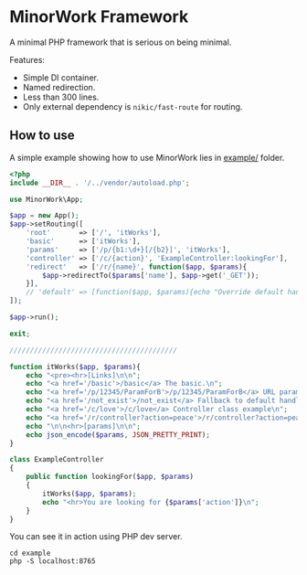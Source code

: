 # MinorWork Framework

A minimal PHP framework that is serious on being minimal.

Features:
- Simple DI container.
- Named redirection.
- Less than 300 lines.
- Only external dependency is `nikic/fast-route` for routing.

## How to use

A simple example showing how to use MinorWork lies in [example/](example/) folder.

```php
<?php
include __DIR__ . '/../vendor/autoload.php';

use MinorWork\App;

$app = new App();
$app->setRouting([
    'root'       => ['/', 'itWorks'],
    'basic'      => ['itWorks'],
    'params'     => ['/p/{b1:\d+}[/{b2}]', 'itWorks'],
    'controller' => ['/c/{action}', 'ExampleController:lookingFor'],
    'redirect'   => ['/r/{name}', function($app, $params){
        $app->redirectTo($params['name'], $app->get('_GET'));
    }],
    // 'default' => [function($app, $params){echo "Override default handler!";}],
]);

$app->run();

exit;

/////////////////////////////////////////

function itWorks($app, $params){
    echo "<pre><hr>[Links]\n\n";
    echo "<a href='/basic'>/basic</a> The basic.\n";
    echo "<a href='/p/12345/ParamForB'>/p/12345/ParamForB</a> URL parameters\n";
    echo "<a href='/not_exist'>/not_exist</a> Fallback to default handler when no match found.\n";
    echo "<a href='/c/love'>/c/love</a> Controller class example\n";
    echo "<a href='/r/controller?action=peace'>/r/controller?action=peace</a> Supports named redirection\n";
    echo "\n\n<hr>[params]\n\n";
    echo json_encode($params, JSON_PRETTY_PRINT);
}

class ExampleController
{
    public function lookingFor($app, $params)
    {
        itWorks($app, $params);
        echo "<hr>You are looking for {$params['action']}\n";
    }
}
```

You can see it in action using PHP dev server.

```shell
cd example
php -S localhost:8765
```



